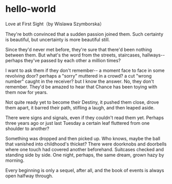 # hello-world

Love at First Sight（by Wislawa Szymborska）

They're both convinced
that a sudden passion joined them.
Such certainty is beautiful,
but uncertainty is more beautiful still.

Since they'd never met before, they're sure
that there'd been nothing between them.
But what's the word from the streets, staircases, hallways--
perhaps they've passed by each other a million times?

I want to ask them if they don't remember--
a moment face to face in some revolving door?
perhaps a "sorry" muttered in a crowd?
a cut "wrong number" caught in the receiver?
but I know the answer.
No, they don't remember.
They'd be amazed to hear
that Chance has been toying with them now for years.

Not quite ready yet
to become their Destiny,
it pushed them close, drove them apart,
it barred their path,
stifling a laugh,
and then leaped aside.

There were signs and signals,
even if they couldn't read them yet.
Perhaps three years ago
or just last Tuesday
a certain leaf fluttered from one shoulder to another?

Something was dropped and then picked up.
Who knows, maybe the ball that vanished into childhood's thicket?
There were doorknobs and doorbells where one touch had covered another beforehand.
Suitcases checked and standing side by side.
One night, perhaps, the same dream,
grown hazy by morning.

Every beginning
is only a sequel, after all,
and the book of events
is always open halfway through.
